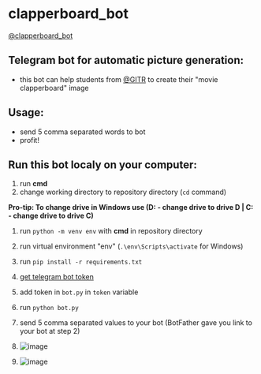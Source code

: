 # clapperboard_bot
[@clapperboard_bot](https://t.me/gitr_canon_bot)


## Telegram bot for automatic picture generation:
- this bot can help students from [@GITR](https://gitr.ru/) to create their "movie clapperboard" image

## Usage:
- send 5 comma separated words to bot
- profit!

## Run this bot localy on your computer:
1. run **cmd**
1. change working directory to repository directory (`cd` command)

**Pro-tip: To change drive in Windows use (D: - change drive to drive D | C: - change drive to drive C)**
1. run `python -m venv env` with **cmd** in repository directory
1. run virtual environment "env" (`.\env\Scripts\activate` for Windows)
1. run `pip install -r requirements.txt`
2. [get telegram bot token](t.me/BotFather)
3. add token in `bot.py` in `token` variable
4. run `python bot.py`
5. send 5 comma separated values to your bot (BotFather gave you link to your bot at step 2)

1. ![image](https://user-images.githubusercontent.com/48328325/200104323-185eecb5-2254-4c68-926c-71d0c51b65d9.png)
2. ![image](https://user-images.githubusercontent.com/48328325/200104334-ab4cfd01-1011-43a6-90ba-a2168ac2d42c.png)
